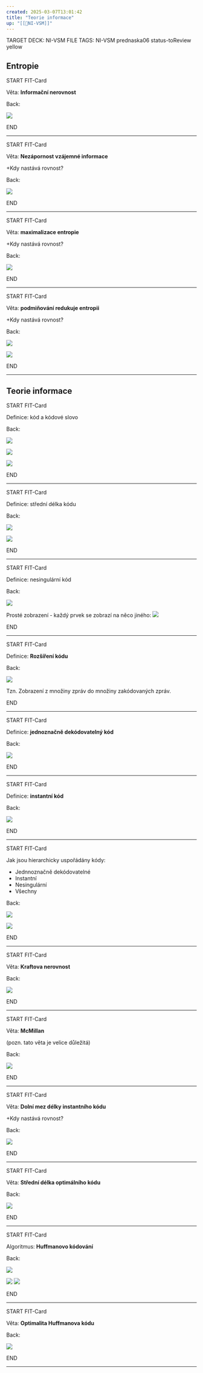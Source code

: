 ```yaml
---
created: 2025-03-07T13:01:42
title: "Teorie informace"
up: "[[📖NI-VSM]]"
---
```


TARGET DECK: NI-VSM
FILE TAGS: NI-VSM prednaska06 status-toReview yellow

## Entropie

START
FIT-Card

Věta: **Informační nerovnost**

Back:

![](../../Assets/Pasted%20image%2020250307130216.png)
<!--ID: 1746518364889-->
END

---


START
FIT-Card

Věta: **Nezápornost vzájemné informace**

+Kdy nastává rovnost?

Back:

![](../../Assets/Pasted%20image%2020250307130230.png)
<!--ID: 1746518364892-->
END

---


START
FIT-Card

Věta: **maximalizace entropie**

+Kdy nastává rovnost?

Back:

![](../../Assets/Pasted%20image%2020250307130246.png)
<!--ID: 1746518364895-->
END

---


START
FIT-Card

Věta: **podmiňování redukuje entropii**

+Kdy nastává rovnost?

Back:

![](../../Assets/Pasted%20image%2020250307130304.png)

<!-- ExerciseStart -->
![](../../Assets/Pasted%20image%2020250307130316.png)
<!-- ExerciseEnd -->
<!--ID: 1746518364898-->
END

---

## Teorie informace


START
FIT-Card

Definice: kód a kódové slovo

Back:

![](../../Assets/Pasted%20image%2020250307130454.png)

<!-- DetailInfoStart -->
![](../../Assets/Pasted%20image%2020250307130500.png)
<!-- DetailInfoEnd -->

<!-- ExampleStart -->
![](../../Assets/Pasted%20image%2020250307130507.png)
<!-- ExampleEnd -->
<!--ID: 1746518364901-->
END

---


START
FIT-Card

Definice: střední délka kódu

Back:

![](../../Assets/Pasted%20image%2020250307130525.png)

<!-- ExampleStart -->
![](../../Assets/Pasted%20image%2020250307130536.png)
<!-- ExampleEnd -->
<!--ID: 1746518364903-->
END

---


START
FIT-Card

Definice: nesingulární kód

Back:

![](../../Assets/Pasted%20image%2020250307130549.png)

Prosté zobrazení - každý prvek se zobrazí na něco jiného:
![](../../Assets/Pasted%20image%2020250521094622.png)
<!--ID: 1746518364906-->
END

---


START
FIT-Card

Definice: **Rozšíření kódu**

Back:

![](../../Assets/Pasted%20image%2020250307130602.png)

Tzn. Zobrazení z množiny zpráv do množiny zakódovaných zpráv.
<!--ID: 1746518364909-->
END

---


START
FIT-Card

Definice: **jednoznačně dekódovatelný kód**

Back:

![](../../Assets/Pasted%20image%2020250307130625.png)
<!--ID: 1746518364911-->
END

---


START
FIT-Card

Definice: **instantní kód**

Back:

![](../../Assets/Pasted%20image%2020250307130636.png)
<!--ID: 1746518364914-->
END

---


START
FIT-Card

Jak jsou hierarchicky uspořádány kódy:
- Jednnoznačně dekódovatelné
- Instantní
- Nesingulární
- Všechny

Back:

![](../../Assets/Pasted%20image%2020250307130717.png)

<!-- ExampleStart -->
![](../../Assets/Pasted%20image%2020250307130725.png)
<!-- ExampleEnd -->
<!--ID: 1746518364917-->
END

---


START
FIT-Card

Věta: **Kraftova nerovnost**

Back:

![](../../Assets/Pasted%20image%2020250307130740.png)
<!--ID: 1746518364920-->
END

---


START
FIT-Card

Věta: **McMillan**

(pozn. tato věta je velice důležitá)

Back:

![](../../Assets/Pasted%20image%2020250307130753.png)
<!--ID: 1746518364923-->
END

---


START
FIT-Card

Věta: **Dolní mez délky instantního kódu**

+Kdy nastává rovnost?

Back:

![](../../Assets/Pasted%20image%2020250307130827.png)
<!--ID: 1746518364926-->
END

---


START
FIT-Card

Věta: **Střední délka optimálního kódu**

Back:

![](../../Assets/Pasted%20image%2020250307155922.png)
<!--ID: 1746518364928-->
END

---


START
FIT-Card

Algoritmus: **Huffmanovo kódování**

Back:

![](../../Assets/Pasted%20image%2020250307155942.png)

<!-- ExampleStart -->
![](../../Assets/Pasted%20image%2020250307155959.png)
![](../../Assets/Pasted%20image%2020250307160010.png)
<!-- ExampleEnd -->
<!--ID: 1746518364931-->
END

---


START
FIT-Card

Věta: **Optimalita Huffmanova kódu**

Back:

![](../../Assets/Pasted%20image%2020250307160038.png)
<!--ID: 1746518364934-->
END

---
